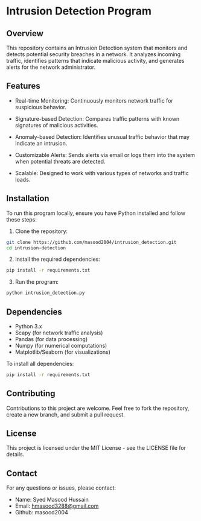 
# Intrusion Detection Program

## Overview

This repository contains an Intrusion Detection system that monitors and detects potential security breaches in a network. It analyzes incoming traffic, identifies patterns that indicate malicious activity, and generates alerts for the network administrator.

## Features

- Real-time Monitoring: Continuously monitors network traffic for suspicious behavior.
- Signature-based Detection: Compares traffic patterns with known signatures of malicious activities.

- Anomaly-based Detection: Identifies unusual traffic behavior that may indicate an intrusion.
- Customizable Alerts: Sends alerts via email or logs them into the system when potential threats are detected.

- Scalable: Designed to work with various types of networks and traffic loads.


## Installation

To run this program locally, ensure you have Python installed and follow these steps:

1. Clone the repository:


```bash
git clone https://github.com/masood2004/intrusion_detection.git
cd intrusion-detection
```
2. Install the required dependencies:

```bash
pip install -r requirements.txt
```

3. Run the program:

```bash
python intrusion_detection.py
```


## Dependencies

- Python 3.x
- Scapy (for network traffic analysis)
- Pandas (for data processing)
- Numpy (for numerical computations)
- Matplotlib/Seaborn (for visualizations)

To install all dependencies:

```bash
pip install -r requirements.txt
```


## Contributing

Contributions to this project are welcome. Feel free to fork the repository, create a new branch, and submit a pull request.




## License

This project is licensed under the MIT License - see the LICENSE file for details.


## Contact

For any questions or issues, please contact:

- Name: Syed Masood Hussain
- Email: hmasood3288@gmail.com
- Github: masood2004